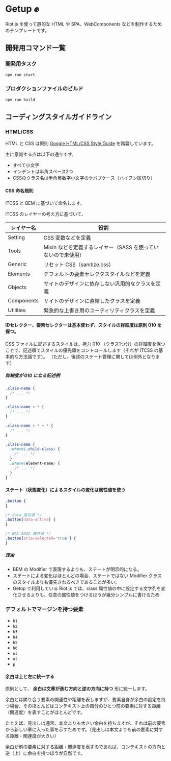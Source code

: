 # Getup ✊

Riot.js を使って静的な HTML や SPA、WebComponents などを制作するためのテンプレートです。

## 開発用コマンド一覧

### 開発用タスク

```zsh
npm run start
```

### プロダクションファイルのビルド

```zsh
npm run build
```

## コーディングスタイルガイドライン

### HTML/CSS

HTML と CSS は原則 [Google HTML/CSS Style Guide](https://google.github.io/styleguide/htmlcssguide.html) を踏襲しています。

主に意識する点は以下の通りです。

- すべて小文字
- インデントは半角スペース2つ
- CSSのクラス名は半角英数字小文字のケバブケース（ハイフン区切り）

#### CSS 命名規則

ITCSS と BEM に基づいて命名します。

ITCSS のレイヤーの考え方に基づいて、

| レイヤー名 | 役割                                                          |
| ---------- | ------------------------------------------------------------- |
| Setting    | CSS 変数などを定義                                            |
| Tools      | Mixin などを定義するレイヤー（SASS を使っていないので未使用） |
| Generic    | リセット CSS（sanitize.css）                                  |
| Elements   | デフォルトの要素セレクタスタイルなどを定義                    |
| Objects    | サイトのデザインに依存しない汎用的なクラスを定義              |
| Components | サイトのデザインに直結したクラスを定義                        |
| Utilities  | 緊急的な上書き用のユーティリティクラスを定義                  |

#### IDセレクター、要素セレクターは基本使わず、スタイルの詳細度は原則 010 を保つ。

CSS ファイルに記述するスタイルは、極力 010 （クラス1つ分）の詳細度を保つことで、記述順でスタイルの優先順をコントロールします（それが ITCSS の基本的な方法論です）。
（ただし、後述のステート管理に関しては例外となります）

##### 詳細度が 010 になる記述例

```css
.class-name {
  /* ... */
}

.class-name > * {
  /* ... */
}

.class-name > * + * {
  /* ... */
}

.class-name {
  :where(.child-class) {
    /* ... */
  }
  :where(element-name) {
    /* ... */
  }
}
```

#### ステート（状態変化）によるスタイルの変化は属性値を使う

```css
.button {
}

/* data 属性値 */
.button[data-active] {
}

/* WAI-ARIA 属性値 */
.button[aria-selected='true'] {
}
```

##### 理由

- BEM の Modifier で表現するよりも、ステートが明示的になる。
- ステートによる変化はほとんどの場合、ステートではない Modifier クラスのスタイルよりも優先されるべきであることが多い。
- Getup で利用している Riot.js では、class 属性値の中に設定する文字列を変化させるよりも、任意の属性値をつけるほうが幾分シンプルに書けるため

### デフォルトでマージンを持つ要素

- `h1`
- `h2`
- `h3`
- `h4`
- `h5`
- `h6`
- `ul`
- `ol`
- `p`

#### 余白は上と左に統一する

原則として、 **余白は文章が進む方向と逆の方向に持つ** 形に統一します。

余白とは隣り合う要素の関連性や距離を表しますが、要素自身が余白の設定を持つ場合、そのほとんどはコンテキスト上の自分のひとつ前の要素に対する距離（関連度）を表すことがほとんどです。

たとえば、見出しは通常、本文よりも大きい余白を持ちますが、それは前の要素から新しい章に入った事を示すためです。（見出しは本文よりも前の要素に対する距離・関連度が大きい）

余白が前の要素に対する距離・関連度を表すのであれば、コンテキストの方向と逆（上）に余白を持つほうが自然です。

